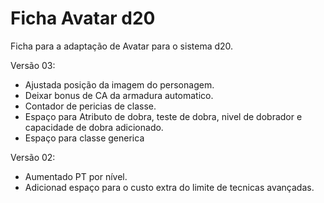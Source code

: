 # Ficha Avatar d20
Ficha para a adaptação de Avatar para o sistema d20.

Versão 03:
+ Ajustada posição da imagem do personagem. 
+ Deixar bonus de CA da armadura automatico. 
+ Contador de pericias de classe. 
+ Espaço para Atributo de dobra, teste de dobra, nivel de dobrador e capacidade de dobra adicionado.
+ Espaço para classe generica


Versão 02: 
+ Aumentado PT por nível. 
+ Adicionad espaço para o custo extra do limite de tecnicas avançadas. 